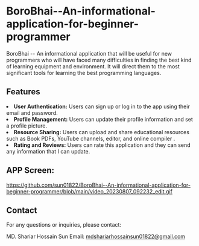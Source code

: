 # BoroBhai--An-informational-application-for-beginner-programmer
BoroBhai -- An informational application that will be useful for new programmers who will have faced many difficulties in finding the best kind of learning equipment and environment. It will direct them to the most significant tools for learning the best programming languages.

## Features
<li><b>User Authentication:</b> Users can sign up or log in to the app using their email and password.</li>
<li><b>Profile Management:</b> Users can update their profile information and set a profile picture.</li>
<li><b>Resource Sharing:</b> Users can upload and share educational resources such as Book PDFs, YouTube channels, editor, and online compiler .</li>
<li><b>Rating and Reviews:</b> Users can rate this application and they can send any information that I can update.</li>


## APP Screen: 

https://github.com/sun01822/BoroBhai--An-informational-application-for-beginner-programmer/blob/main/video_20230807_092232_edit.gif




## Contact
For any questions or inquiries, please contact:

MD. Shariar Hossain Sun
Email: mdshariarhossainsun01822@gmail.com
